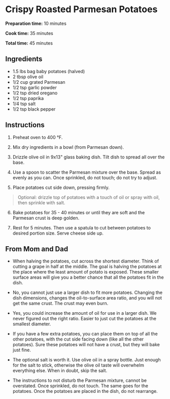 # Crispy Roasted Parmesan Potatoes

**Preparation time:** 10 minutes

**Cook time:** 35 minutes

**Total time:** 45 minutes

## Ingredients

- 1.5 lbs bag baby potatoes (halved)
- 2 tbsp olive oil
- 1/2 cup grated Parmesan
- 1/2 tsp garlic powder
- 1/2 tsp dried oregano
- 1/2 tsp paprika
- 1/4 tsp salt
- 1/2 tsp black pepper

## Instructions

1. Preheat oven to 400 °F.

2. Mix dry ingredients in a bowl (from Parmesan down).

3. Drizzle olive oil in 9x13" glass baking dish. Tilt dish to spread all over the base.

4. Use a spoon to scatter the Parmesan mixture over the base. Spread as evenly as you can. Once sprinkled, do not touch; do not try to adjust.

5. Place potatoes cut side down, pressing firmly.

> Optional: drizzle top of potatoes with a touch of oil or spray with oil, then sprinkle with salt.

6. Bake potatoes for 35 - 40 minutes or until they are soft and the Parmesan crust is deep golden.

7. Rest for 5 minutes. Then use a spatula to cut between potatoes to desired portion size. Serve cheese side up.

## From Mom and Dad

- When halving the potatoes, cut across the shortest diameter. Think of cutting a grape in half at the middle. The goal is halving the potatoes at the place where the least amount of potato is exposed. These smaller surface areas will give you a better chance that all the potatoes fit in the dish.

- No, you cannot just use a larger dish to fit more potatoes. Changing the dish dimensions, changes the oil-to-surface area ratio, and you will not get the same crust. The crust may even burn.

- Yes, you could increase the amount of oil for use in a larger dish. We never figured out the right ratio. Easier to just cut the potatoes at the smallest diameter.

- If you have a few extra potatoes, you can place them on top of all the other potatoes, with the cut side facing down (like all the other potatoes). Sure these potatoes will not have a crust, but they will bake just fine.

- The optional salt is worth it. Use olive oil in a spray bottle. Just enough for the salt to stick, otherwise the olive oil taste will overwhelm everything else. When in doubt, skip the salt.

- The instructions to not disturb the Parmesan mixture, cannot be overstated. Once sprinkled, do not touch. The same goes for the potatoes. Once the potatoes are placed in the dish, do not rearrange.
